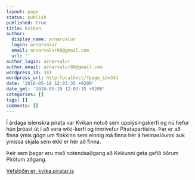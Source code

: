 ```yaml
---
layout: page
status: publish
published: true
title: Kvikan
author:
  display_name: arnarvalur
  login: arnarvalur
  email: arnarvalur88@gmail.com
  url: ''
author_login: arnarvalur
author_email: arnarvalur88@gmail.com
wordpress_id: 341
wordpress_url: http:localhost/?page_id=341
date: '2016-05-19 12:03:35 +0200'
date_gmt: '2016-05-19 12:03:35 +0200'
categories: []
tags: []
comments: []
---
```

<p><span style="font-weight: 400;">Í árdaga íslenskra pírata var Kvikan notuð sem upplýsingakerfi og nú hefur hún þróast út í að vera wiki-kerfi og innrivefur Píratapartísins. Þar er að finna ýmis gögn um flokkinn sem einnig má finna hér á heimasíðunni auk ýmissa skjala sem ekki er hér að finna.</span></p>
<p>Þeir sem þegar eru með notendaaðgang að Kvikunni geta gefið öðrum Pírötum aðgang.</p>
<p><span style="font-weight: 400;"><a href="http://kvika.piratar.is/index.php/Forsíða" target="_blank">Vefslóðin er: kvika.piratar.is</a> </span></p>
